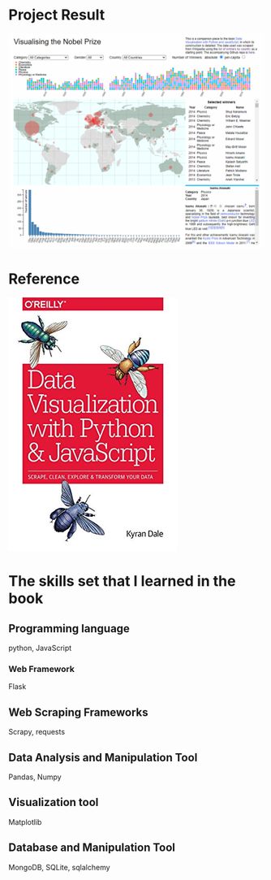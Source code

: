 # Project Result
![Visualising the Nobel Prize](./img/Visualising_the_Nobel_Prize.png)
# Reference
![Reference](./img/Data_Visualization_with_Python_and_JavaScript.jpg)
# The skills set that I learned in the book
## Programming language
python, JavaScript
### Web Framework
Flask
## Web Scraping Frameworks
Scrapy, requests
## Data Analysis and Manipulation Tool
Pandas, Numpy
## Visualization tool
Matplotlib
## Database and Manipulation Tool
MongoDB, SQLite, sqlalchemy